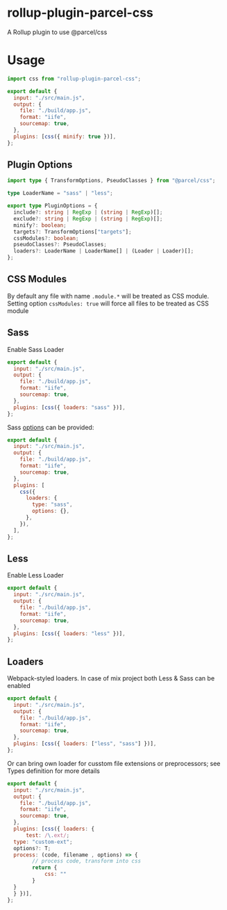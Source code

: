 # rollup-plugin-parcel-css

A Rollup plugin to use @parcel/css

# Usage

```javascript
import css from "rollup-plugin-parcel-css";

export default {
  input: "./src/main.js",
  output: {
    file: "./build/app.js",
    format: "iife",
    sourcemap: true,
  },
  plugins: [css({ minify: true })],
};
```

## Plugin Options

```typescript
import type { TransformOptions, PseudoClasses } from "@parcel/css";

type LoaderName = "sass" | "less";

export type PluginOptions = {
  include?: string | RegExp | (string | RegExp)[];
  exclude?: string | RegExp | (string | RegExp)[];
  minify?: boolean;
  targets?: TransformOptions["targets"];
  cssModules?: boolean;
  pseudoClasses?: PseudoClasses;
  loaders?: LoaderName | LoaderName[] | (Loader | Loader)[];
};
```

## CSS Modules

By default any file with name `.module.*` will be treated as CSS module. Setting option `cssModules: true` will force all files to be treated as CSS module

## Sass

Enable Sass Loader

```javascript
export default {
  input: "./src/main.js",
  output: {
    file: "./build/app.js",
    format: "iife",
    sourcemap: true,
  },
  plugins: [css({ loaders: "sass" })],
};
```

Sass [options](https://sass-lang.com/documentation/js-api/modules#StringOptions) can be provided:

```javascript
export default {
  input: "./src/main.js",
  output: {
    file: "./build/app.js",
    format: "iife",
    sourcemap: true,
  },
  plugins: [
    css({
      loaders: {
        type: "sass",
        options: {},
      },
    }),
  ],
};
```

## Less

Enable Less Loader

```javascript
export default {
  input: "./src/main.js",
  output: {
    file: "./build/app.js",
    format: "iife",
    sourcemap: true,
  },
  plugins: [css({ loaders: "less" })],
};
```

## Loaders

Webpack-styled loaders. In case of mix project both Less & Sass can be enabled

```javascript
export default {
  input: "./src/main.js",
  output: {
    file: "./build/app.js",
    format: "iife",
    sourcemap: true,
  },
  plugins: [css({ loaders: ["less", "sass"] })],
};
```

Or can bring own loader for cusstom file extensions or preprocessors; see Types definition for more details

```javascript
export default {
  input: "./src/main.js",
  output: {
    file: "./build/app.js",
    format: "iife",
    sourcemap: true,
  },
  plugins: [css({ loaders: {
      test: /\.ext/;
  type: "custom-ext";
  options?: T;
  process: (code, filename , options) => {
        // process code, transform into css
        return {
            css: ""
        }
  }
  } })],
};
```

